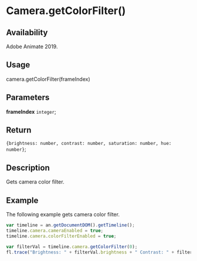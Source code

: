 # Camera.getColorFilter()

## Availability

Adobe Animate 2019.

## Usage

camera.getColorFilter(frameIndex)

## Parameters

**frameIndex** `integer`;

## Return

`{brightness: number, contrast: number, saturation: number, hue: number}`;

## Description

Gets camera color filter.

## Example

The following example gets camera color filter.

```javascript
var timeline = an.getDocumentDOM().getTimeline();
timeline.camera.cameraEnabled = true;
timeline.camera.colorFilterEnabled = true;

var filterVal = timeline.camera.getColorFilter(0);
fl.trace("Brightness: " + filterVal.brightness + " Contrast: " + filterVal.contrast + " Saturation: " + filterVal.saturation + " Hue: " + filterVal.hue);
```
